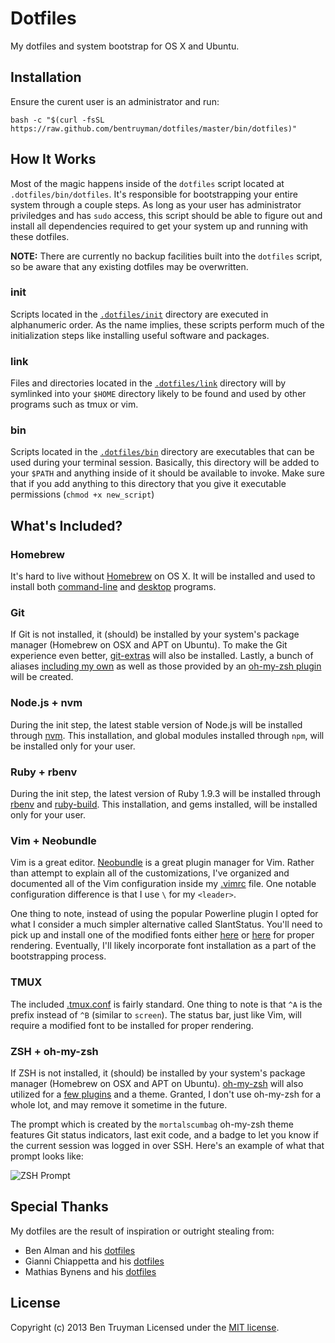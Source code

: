 # Dotfiles

My dotfiles and system bootstrap for OS X and Ubuntu.

## Installation

Ensure the curent user is an administrator and run:

    bash -c "$(curl -fsSL https://raw.github.com/bentruyman/dotfiles/master/bin/dotfiles)"

## How It Works

Most of the magic happens inside of the `dotfiles` script located at `.dotfiles/bin/dotfiles`. It's responsible for bootstrapping your entire system through a couple steps. As long as your user has administrator priviledges and has `sudo` access, this script should be able to figure out and install all dependencies required to get your system up and running with these dotfiles.

**NOTE:** There are currently no backup facilities built into the `dotfiles` script, so be aware that any existing dotfiles may be overwritten.

### init

Scripts located in the [`.dotfiles/init`](https://github.com/bentruyman/dotfiles/tree/master/init) directory are executed in alphanumeric order. As the name implies, these scripts perform much of the initialization steps like installing useful software and packages.

### link

Files and directories located in the [`.dotfiles/link`](https://github.com/bentruyman/dotfiles/tree/master/link) directory will by symlinked into your `$HOME` directory likely to be found and used by other programs such as tmux or vim.

### bin

Scripts located in the [`.dotfiles/bin`](https://github.com/bentruyman/dotfiles/tree/master/bin) directory are executables that can be used during your terminal session. Basically, this directory will be added to your `$PATH` and anything inside of it should be available to invoke. Make sure that if you add anything to this directory that you give it executable permissions (`chmod +x new_script`)

## What's Included?

### Homebrew

It's hard to live without [Homebrew](http://brew.sh/) on OS X. It will be installed and used to install both [command-line](https://github.com/bentruyman/dotfiles/blob/master/init/10_osx.sh#L24) and [desktop](https://github.com/bentruyman/dotfiles/blob/master/init/10_osx.sh#L60) programs.

### Git

If Git is not installed, it (should) be installed by your system's package manager (Homebrew on OSX and APT on Ubuntu). To make the Git experience even better, [git-extras](https://github.com/visionmedia/git-extras) will also be installed. Lastly, a bunch of aliases [including my own](https://github.com/bentruyman/dotfiles/blob/master/source/50_vcs.sh) as well as those provided by an [oh-my-zsh plugin](http://jasonm23.github.io/oh-my-git-aliases.html) will be created.

### Node.js + nvm

During the init step, the latest stable version of Node.js will be installed through [nvm](https://github.com/creationix/nvm). This installation, and global modules installed through `npm`, will be installed only for your user.

### Ruby + rbenv

During the init step, the latest version of Ruby 1.9.3 will be installed through [rbenv](https://github.com/sstephenson/rbenv) and [ruby-build](https://github.com/sstephenson/ruby-build). This installation, and gems installed, will be installed only for your user.

### Vim + Neobundle

Vim is a great editor. [Neobundle](https://github.com/Shougo/neobundle.vim) is a great plugin manager for Vim. Rather than attempt to explain all of the customizations, I've organized and documented all of the Vim configuration inside my [.vimrc](https://github.com/bentruyman/dotfiles/blob/master/link/.vimrc) file. One notable configuration difference is that I use `\` for my `<leader>`.

One thing to note, instead of using the popular Powerline plugin I opted for what I consider a much simpler alternative called SlantStatus. You'll need to pick up and install one of the modified fonts either [here](https://github.com/danheberden/vim-slantstatus/tree/master/fonts) or [here](https://github.com/Lokaltog/powerline-fonts) for proper rendering. Eventually, I'll likely incorporate font installation as a part of the bootstrapping process.

### TMUX

The included [.tmux.conf](https://github.com/bentruyman/dotfiles/blob/master/link/.tmux.conf) is fairly standard. One thing to note is that `^A` is the prefix instead of `^B` (similar to `screen`). The status bar, just like Vim, will require a modified font to be installed for proper rendering.

### ZSH + oh-my-zsh

If ZSH is not installed, it (should) be installed by your system's package manager (Homebrew on OSX and APT on Ubuntu). [oh-my-zsh](https://github.com/robbyrussell/oh-my-zsh) will also utilized for a [few plugins](https://github.com/robbyrussell/oh-my-zsh) and a theme. Granted, I don't use oh-my-zsh for a whole lot, and may remove it sometime in the future.

The prompt which is created by the `mortalscumbag` oh-my-zsh theme features Git status indicators, last exit code, and a badge to let you know if the current session was logged in over SSH. Here's an example of what that prompt looks like:

![ZSH Prompt](https://i.cloudup.com/9qTAguXk3d-2000x2000.png)

## Special Thanks

My dotfiles are the result of inspiration or outright stealing from:

* Ben Alman and his [dotfiles](https://github.com/cowboy/dotfiles)
* Gianni Chiappetta and his [dotfiles](https://github.com/gf3/dotfiles)
* Mathias Bynens and his [dotfiles](https://github.com/mathiasbynens/dotfiles)

## License

Copyright (c) 2013 Ben Truyman
Licensed under the [MIT license](https://github.com/bentruyman/dotfiles/blob/master/LICENSE-MIT).